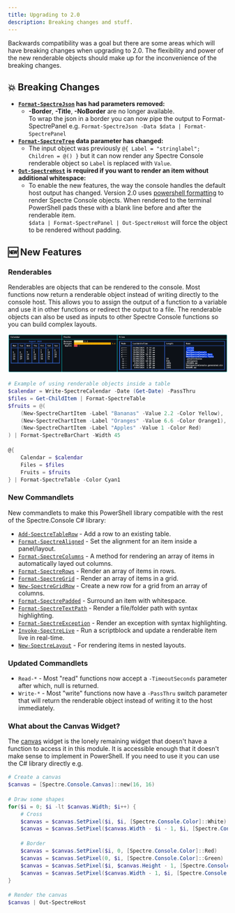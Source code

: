 ```yaml
---
title: Upgrading to 2.0
description: Breaking changes and stuff.
---
```


Backwards compatibility was a goal but there are some areas which will have breaking changes when upgrading to 2.0. The flexibility and power of the new renderable objects should make up for the inconvenience of the breaking changes.

## 💥 Breaking Changes

- **[`Format-SpectreJson`](/reference/formatting/format-spectrejson/) has had parameters removed:**
  - **-Border**, **-Title**, **-NoBorder** are no longer available.  
  To wrap the json in a border you can now pipe the output to Format-SpectrePanel e.g. `Format-SpectreJson -Data $data | Format-SpectrePanel`
- **[`Format-SpectreTree`](/reference/formatting/format-spectretree/) data parameter has changed:**
  - The input object was previously `@{ Label = "stringlabel"; Children = @() }` but it can now render any Spectre Console renderable object so `Label` is replaced with `Value`.
- **[`Out-SpectreHost`](/reference/rendering/out-spectrehost/) is required if you want to render an item without additional whitespace:**  
  - To enable the new features, the way the console handles the default host output has changed. Version 2.0 uses [powershell formatting](https://learn.microsoft.com/en-us/powershell/module/microsoft.powershell.core/about/about_format.ps1xml?view=powershell-7.4) to render Spectre Console objects. When rendered to the terminal PowerShell pads these with a blank line before and after the renderable item.  
  `$data | Format-SpectrePanel | Out-SpectreHost` will force the object to be rendered without padding.  

## 🆕 New Features

### Renderables

Renderables are objects that can be rendered to the console. Most functions now return a renderable object instead of writing directly to the console host. This allows you to assign the output of a function to a variable and use it in other functions or redirect the output to a file. The renderable objects can also be used as inputs to other Spectre Console functions so you can build complex layouts.

![renderable items inside tables](../../../../public/2-0-tables.png)

```powershell
# Example of using renderable objects inside a table
$calendar = Write-SpectreCalendar -Date (Get-Date) -PassThru
$files = Get-ChildItem | Format-SpectreTable
$fruits = @(
    (New-SpectreChartItem -Label "Bananas" -Value 2.2 -Color Yellow),
    (New-SpectreChartItem -Label "Oranges" -Value 6.6 -Color Orange1),
    (New-SpectreChartItem -Label "Apples" -Value 1 -Color Red)
) | Format-SpectreBarChart -Width 45

@{
    Calendar = $calendar
    Files = $files
    Fruits = $fruits
} | Format-SpectreTable -Color Cyan1
```

### New Commandlets

New commandlets to make this PowerShell library compatible with the rest of the Spectre.Console C# library:

- [`Add-SpectreTableRow`](/reference/formatting/add-spectretablerow/) - Add a row to an existing table.
- [`Format-SpectreAligned`](/reference/formatting/format-spectrealigned/) - Set the alignment for an item inside a panel/layout.
- [`Format-SpectreColumns`](/reference/formatting/format-spectrecolumns/) - A method for rendering an array of items in automatically layed out columns.
- [`Format-SpectreRows`](/reference/formatting/format-spectrerows/) - Render an array of items in rows.
- [`Format-SpectreGrid`](/reference/formatting/format-spectregrid/) - Render an array of items in a grid.
- [`New-SpectreGridRow`](/reference/formatting/new-spectregridrow/) - Create a new row for a grid from an array of columns.
- [`Format-SpectrePadded`](/reference/formatting/format-spectrepadded/) - Surround an item with whitespace.
- [`Format-SpectreTextPath`](/reference/formatting/format-spectretextpath/) - Render a file/folder path with syntax highlighting.
- [`Format-SpectreException`](/reference/formatting/format-spectreexception/) - Render an exception with syntax highlighting.
- [`Invoke-SpectreLive`](/reference/live/invoke-spectrelive) - Run a scriptblock and update a renderable item live in real-time.
- [`New-SpectreLayout`](/reference/rendering/new-spectrelayout/) - For rendering items in nested layouts.

### Updated Commandlets

- `Read-*` - Most "read" functions now accept a `-TimeoutSeconds` parameter after which, null is returned.
- `Write-*` - Most "write" functions now have a `-PassThru` switch parameter that will return the renderable object instead of writing it to the host immediately.

### What about the Canvas Widget?

The [canvas](https://spectreconsole.net/widgets/canvas) widget is the lonely remaining widget that doesn't have a function to access it in this module. It is accessible enough that it doesn't make sense to implement in PowerShell. If you need to use it you can use the C# library directly e.g.

```powershell
# Create a canvas
$canvas = [Spectre.Console.Canvas]::new(16, 16)

# Draw some shapes
for($i = 0; $i -lt $canvas.Width; $i++) {
    # Cross
    $canvas = $canvas.SetPixel($i, $i, [Spectre.Console.Color]::White)
    $canvas = $canvas.SetPixel($canvas.Width - $i - 1, $i, [Spectre.Console.Color]::White)

    # Border
    $canvas = $canvas.SetPixel($i, 0, [Spectre.Console.Color]::Red)
    $canvas = $canvas.SetPixel(0, $i, [Spectre.Console.Color]::Green)
    $canvas = $canvas.SetPixel($i, $canvas.Height - 1, [Spectre.Console.Color]::Blue)
    $canvas = $canvas.SetPixel($canvas.Width - 1, $i, [Spectre.Console.Color]::Yellow)
}

# Render the canvas
$canvas | Out-SpectreHost
```

